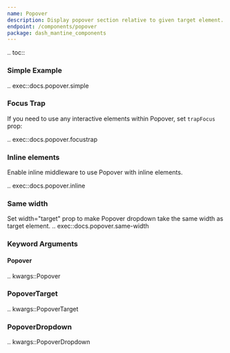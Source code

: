 ```yaml
---
name: Popover
description: Display popover section relative to given target element.
endpoint: /components/popover
package: dash_mantine_components
---
```


.. toc::

### Simple Example

.. exec::docs.popover.simple

### Focus Trap
If you need to use any interactive elements within Popover, set `trapFocus` prop:

.. exec::docs.popover.focustrap

### Inline elements
Enable inline middleware to use Popover with inline elements.

.. exec::docs.popover.inline


### Same width
Set width="target" prop to make Popover dropdown take the same width as target element.
.. exec::docs.popover.same-width

### Keyword Arguments

#### Popover

.. kwargs::Popover


### PopoverTarget
.. kwargs::PopoverTarget

### PopoverDropdown

.. kwargs::PopoverDropdown


